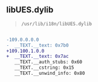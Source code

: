 ## libUES.dylib

> `/usr/lib/i18n/libUES.dylib`

```diff

-109.0.0.0.0
-  __TEXT.__text: 0x7b0
+109.100.1.0.0
+  __TEXT.__text: 0x7ac
   __TEXT.__auth_stubs: 0x60
   __TEXT.__cstring: 0x15
   __TEXT.__unwind_info: 0x80

```

